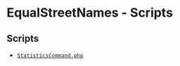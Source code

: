 # EqualStreetNames - Scripts

## Scripts

- [`StatisticsCommand.php`](../Command/StatisticsCommand.php)
